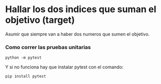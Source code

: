 # Hallar los dos indices que suman el objetivo (target)

Asumir que siempre van a haber dos numeros que sumen el objetivo.

### Como correr las pruebas unitarias

```
python -m pytest
```

Y si no funciona hay que instalar pytest con el comando:

```
pip install pytest
```

